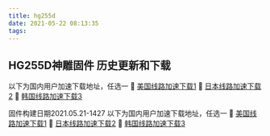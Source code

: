 ```yaml
---
title: hg255d
date: 2021-05-22 08:13:35
tags:
---
```


## HG255D神雕固件 历史更新和下载
<!-- more -->
以下为国内用户加速下载地址，任选一
🔗 [美国线路加速下载1](https://gh.con.sh/https://github.com/teasiu/hg255d/releases/download/2021.05.21-1211/openwrt-ramips-rt305x-hg255d-squashfs-sysupgrade.bin)
🔗 [日本线路加速下载2](https://download.fastgit.org/teasiu/hg255d/releases/download/2021.05.21-1211/openwrt-ramips-rt305x-hg255d-squashfs-sysupgrade.bin)
🔗 [韩国线路加速下载3](https://ghproxy.com/https://github.com/teasiu/hg255d/releases/download/2021.05.21-1211/openwrt-ramips-rt305x-hg255d-squashfs-sysupgrade.bin)

固件构建日期2021.05.21-1427
以下为国内用户加速下载地址，任选一
🔗 [美国线路加速下载1](https://gh.con.sh/https://github.com/teasiu/hg255d/releases/download/2021.05.21-1427/openwrt-ramips-rt305x-hg255d-squashfs-sysupgrade.bin)
🔗 [日本线路加速下载2](https://download.fastgit.org/teasiu/hg255d/releases/download/2021.05.21-1427/openwrt-ramips-rt305x-hg255d-squashfs-sysupgrade.bin)
🔗 [韩国线路加速下载3](https://ghproxy.com/https://github.com/teasiu/hg255d/releases/download/2021.05.21-1427/openwrt-ramips-rt305x-hg255d-squashfs-sysupgrade.bin)
